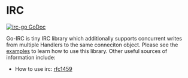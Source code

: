 IRC
===
[![irc-go GoDoc](https://godoc.org/github.com/waynr/irc-go?status.png)](https://godoc.org/github.com/waynr/irc-go)

Go-IRC is tiny IRC library which additionally supports concurrent writes from
multiple Handlers to the same conneciton object. Please see the
[examples](https://github.com/waynr/irc-go/tree/master/examples) to learn how to
use this library. Other useful sources of information include:

* How to use irc: [rfc1459](http://tools.ietf.org/html/rfc1459)
